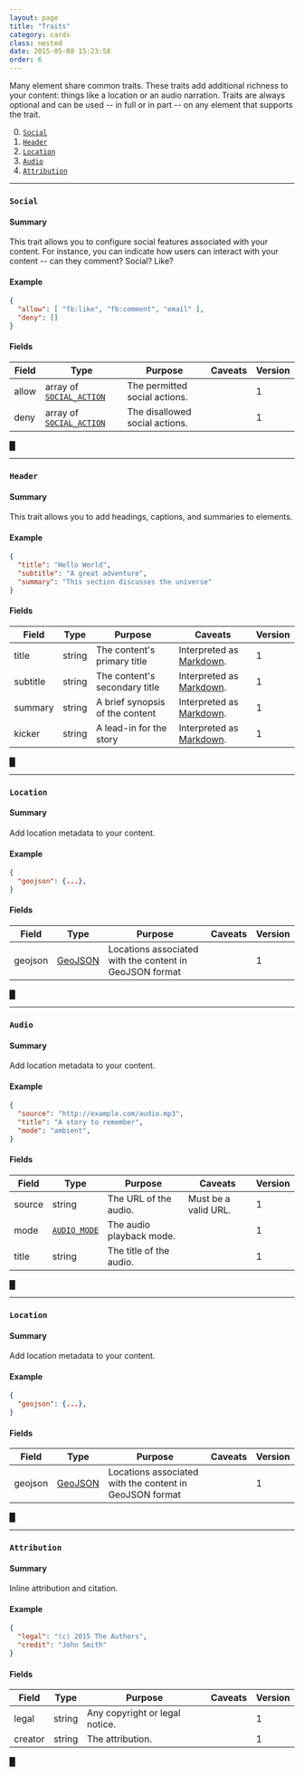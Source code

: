 ```yaml
---
layout: page
title: "Traits"
category: cards
class: nested
date: 2015-05-08 15:23:58
order: 6
---
```


Many element share common traits. These traits add additional richness to your content: things like a location or an audio narration. Traits are always optional and can be used -- in full or in part -- on any element that supports the trait.

<a name="toc"></a>

0. [`Social`](#social)
0. [`Header`](#header)
0. [`Location`](#location)
0. [`Audio`](#audio)
0. [`Attribution`](#attribution)

---

### <a name="social"></a> `Social`

#### Summary

This trait allows you to configure social features associated with your content. For instance, you can indicate how users can interact with your content -- can they comment? Social? Like?

#### Example

````json
{
  "allow": [ "fb:like", "fb:comment", "email" ],
  "deny": []
}
````

#### Fields

| Field | Type | Purpose | Caveats | Version |
| ----- | ---- | ------- | ------- | ------- |
| allow | array of [`SOCIAL_ACTION`](#/cards/values.html#social_action) | The permitted social actions. || 1 |
| deny | array of [`SOCIAL_ACTION`](#/cards/values.html#social_action) | The disallowed social actions. || 1 |

[&block;](#toc)

---

### <a name="header"></a> `Header`

#### Summary

This trait allows you to add headings, captions, and summaries to elements.

#### Example

````json
{
  "title": "Hello World",
  "subtitle": "A great adventure",
  "summary": "This section discusses the universe"
}
````

#### Fields

| Field | Type | Purpose | Caveats | Version |
| ----- | ---- | ------- | ------- | ------- |
| title | string | The content's primary title | Interpreted as [Markdown](#). | 1 |
| subtitle | string | The content's secondary title | Interpreted as [Markdown](#).| 1 |
| summary | string | A brief synopsis of the content | Interpreted as [Markdown](#).| 1 |
| kicker | string | A lead-in for the story | Interpreted as [Markdown](#).| 1 |

[&block;](#toc)

---

### <a name="location"></a> `Location`

#### Summary

Add location metadata to your content.

#### Example

````json
{
  "geojson": {...},
}
````

#### Fields

| Field | Type | Purpose | Caveats | Version |
| ----- | ---- | ------- | ------- | ------- |
| geojson | [GeoJSON](#) | Locations associated with the content in GeoJSON format || 1 |

[&block;](#toc)

---

### <a name="audio"></a> `Audio`

#### Summary

Add location metadata to your content.

#### Example

````json
{
  "source": "http://example.com/audio.mp3",
  "title": "A story to remember",
  "mode": "ambient",
}
````

#### Fields

| Field | Type | Purpose | Caveats | Version |
| ----- | ---- | ------- | ------- | ------- |
| source | string | The URL of the audio. | Must be a valid URL. | 1 |
| mode | [`AUDIO_MODE`](/cards/values.html#audio_mode) | The audio playback mode. || 1 |
| title | string | The title of the audio. || 1 |

[&block;](#toc)

---

### <a name="location"></a> `Location`

#### Summary

Add location metadata to your content.

#### Example

````json
{
  "geojson": {...},
}
````

#### Fields

| Field | Type | Purpose | Caveats | Version |
| ----- | ---- | ------- | ------- | ------- |
| geojson | [GeoJSON](#) | Locations associated with the content in GeoJSON format || 1 |

[&block;](#toc)

---

### <a name="attribution"></a> `Attribution`

#### Summary

Inline attribution and citation.

#### Example

````json
{
  "legal": "(c) 2015 The Authors",
  "credit": "John Smith"
}
````

#### Fields

| Field | Type | Purpose | Caveats | Version |
| ----- | ---- | ------- | ------- | ------- |
| legal | string | Any copyright or legal notice. || 1 |
| creator | string | The attribution. || 1 |

[&block;](#toc)
